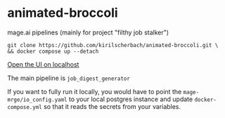 # animated-broccoli
mage.ai pipelines (mainly for project "filthy job stalker")

```
git clone https://github.com/kirilscherbach/animated-broccoli.git \
&& docker compose up --detach
```

[Open the UI on localhost](http://localhost:6789/)

The main pipeline is `job_digest_generator`

If you want to fully run it locally, you would have to point the `mage-mrge/io_config.yaml` to your local postgres instance and update `docker-compose.yml` so that it reads the secrets from your variables.
